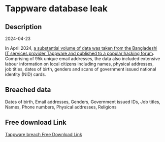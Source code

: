 # Tappware database leak

## Description

2024-04-23

In April 2024, <a href="https://bcsi.gov.bd/bangladeshi-tech-company-tappware-database-compromise/" target="_blank" rel="noopener">a substantial volume of data was taken from the Bangladeshi IT services provider Tappware and published to a popular hacking forum</a>. Comprising of 95k unique email addresses, the data also included extensive labour information on local citizens including names, physical addresses, job titles, dates of birth, genders and scans of government issued national identity (NID) cards.

## Breached data

Dates of birth, Email addresses, Genders, Government issued IDs, Job titles, Names, Phone numbers, Physical addresses, Religions

## Free download Link

[Tappware breach Free Download Link](https://link-to.net/1229997/251.43124944913075/dynamic/?r=aHR0cHM6Ly93d3cubWVkaWFmaXJlLmNvbS92aWV3L1dVRkhqUWJYYWY3RDN4MC90YXBwd2FyZS5jb20vZmlsZQ==)